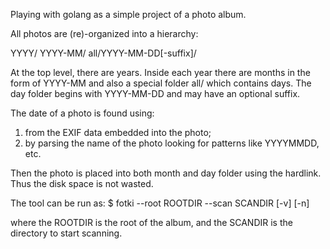 Playing with golang as a simple project of a photo album.

All photos are (re)-organized into a hierarchy:

YYYY/
  YYYY-MM/
  all/YYYY-MM-DD[-suffix]/

At the top level, there are years.  Inside each year there are months
in the form of YYYY-MM and also a special folder all/ which contains
days.  The day folder begins with YYYY-MM-DD and may have an optional
suffix.

The date of a photo is found using:
1. from the EXIF data embedded into the photo;
2. by parsing the name of the photo looking for patterns like
   YYYYMMDD, etc.

Then the photo is placed into both month and day folder using the
hardlink.  Thus the disk space is not wasted.

The tool can be run as:
$ fotki --root ROOTDIR --scan SCANDIR [-v] [-n]

where the ROOTDIR is the root of the album, and the SCANDIR is
the directory to start scanning.
